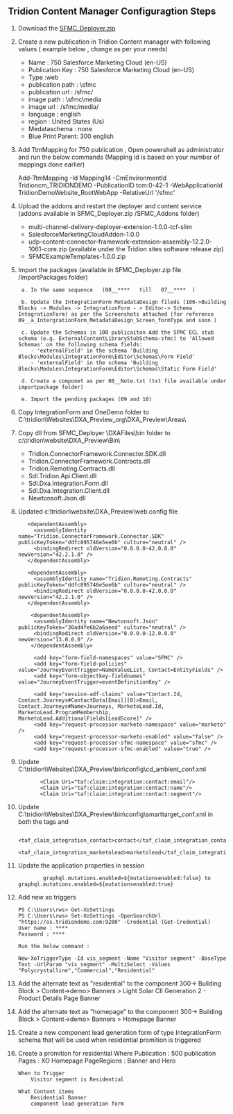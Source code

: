 ## Tridion Content Manager Configuragtion Steps

1. Download the [SFMC_Deployer.zip](https://github.com/RWS-Open/tridion-sites-connector-salesforce_SFMC/releases)

2. Create a new publication in Tridion Content manager with following values ( example below , change as per your needs)
   - Name			 : 750 Salesforce Marketing Cloud (en-US)
   - Publication Key  : 750 Salesforce Marketing Cloud (en-US)
   - Type 			 :web
   - publication path : \sfmc
   - publication url  : /sfmc/
   - image path 		 : \sfmc\media
   - image url 		 : /sfmc/media/
   - language  		 : english
   - region 			 : United States (Us)
   - Medataschema 	 : none
   - Blue Print Parent: 300 english

3. Add TtmMapping for 750 publication , Open powershell as administrator  and run the below commands (Mapping id is based on your number of mappings done earlier)

	Add-TtmMapping -Id Mapping14 -CmEnvironmentId Tridioncm_TRIDIONDEMO -PublicationID tcm:0-42-1 -WebApplicationId  TridionDemoWebsite_RootWebApp -RelativeUrl '/sfmc'

4. Upload the addons  and restart the deployer and content service (addons available in SFMC_Deployer.zip  /SFMC_Addons folder)
   - multi-channel-delivery-deployer-extension-1.0.0-tcf-slim
   - SalesforceMarketingCloudAddon-1.0.0
   - udp-content-connector-framework-extension-assembly-12.2.0-1061-core.zip (available under the Tridion sites software release zip)
   - SFMCExampleTemplates-1.0.0.zip

5. Import the packages  (available in SFMC_Deployer.zip file /ImportPackages folder)
   
		a. In the same sequence   (00__****   till   07__****  ) 
		
		b. Update the IntegrationForm MetadataDesign fileds (100->Building Blocks -> Modules -> IntegrationForm - > Editor-> Schema IntegrationForm) as per the Screenshots attached (for reference 09__a_IntergrationForm_MetadataDesign_Screen_formType and soon )
		
		c. Update the Schemas in 100 publicaiton Add the SFMC ECL stub schema (e.g. ExternalContentLibraryStubSchema-sfmc) to 'Allowed Schemas' on the following schema fields:
		   - 'externalField' in the schema 'Building Blocks\Modules\IntegrationForm\Editor\Schemas\Form Field'
		   - 'externalField' in the schema 'Building Blocks\Modules\IntegrationForm\Editor\Schemas\Static Form Field'
		 
		d. Create a componet as per 08__Note.txt (txt file available under importpackage folder)
		
		e. Import the pending packages (09 and 10) 

6. Copy IntegrationForm and OneDemo folder to C:\tridion\Websites\DXA_Preview_org\DXA_Preview\Areas\ 

7. Copy dll  from SFMC_Deployer \DXAFiles\bin folder to c:\tridion\website\DXA_Preview\Bin\
   - Tridion.ConnectorFramework.Connector.SDK.dll
   - Tridion.ConnectorFramework.Contracts.dll
   - Tridion.Remoting.Contracts.dll
   - Sdl.Tridion.Api.Client.dll
   - Sdl.Dxa.Integration.Form.dll
   - Sdl.Dxa.Integration.Client.dll		
   - Newtonsoft.Json.dll

8. Updated c:\tridion\website\DXA_Preview\web.config file 

		  <dependentAssembly>
			<assemblyIdentity name="Tridion.ConnectorFramework.Connector.SDK" publicKeyToken="ddfc895746e5ee6b" culture="neutral" />
			<bindingRedirect oldVersion="0.0.0.0-42.0.0.0" newVersion="42.2.1.0" />
		  </dependentAssembly>
		  
		  <dependentAssembly>
			<assemblyIdentity name="Tridion.Remoting.Contracts" publicKeyToken="ddfc895746e5ee6b" culture="neutral" />
			<bindingRedirect oldVersion="0.0.0.0-42.0.0.0" newVersion="42.2.1.0" />
		  </dependentAssembly>
		  
		   <dependentAssembly>
			<assemblyIdentity name="Newtonsoft.Json" publicKeyToken="30ad4fe6b2a6aeed" culture="neutral" />
			<bindingRedirect oldVersion="0.0.0.0-12.0.0.0" newVersion="13.0.0.0" />
		   </dependentAssembly>
		  		  
			<add key="form-field-namespaces" value="SFMC" />
			<add key="form-field-policies" value="JourneyEventTrigger=NameValueList, Contact=EntityFields" />
			<add key="form-objectkey-fieldnames" value="JourneyEventTrigger=eventDefinitionKey" />
		 
			<add key="session-adf-claims" value="Contact.Id, Contact.Journeys#ContactData[Email][0]>Email, Contact.Journeys#Name>Journeys, MarketoLead.Id, MarketoLead.ProgramMembership, MarketoLead.AdditionalFields[LeadScore]" />
			<add key="request-processor-marketo-namespace" value="marketo" />
			<add key="request-processor-marketo-enabled" value="false" />
			<add key="request-processor-sfmc-namespace" value="sfmc" />
			<add key="request-processor-sfmc-enabled" value="true" />
		  
	  
9. Update C:\tridion\Websites\DXA_Preview\bin\config\cd_ambient_conf.xml
			 
			  <Claim Uri="taf:claim:integration:contact:email"/>
			  <Claim Uri="taf:claim:integration:contact:name"/>
			  <Claim Uri="taf:claim:integration:contact:segment"/>
		
		
10. Update C:\tridion\Websites\DXA_Preview\bin\config\smarttarget_conf.xml in both the tags </GloballyAcceptedClaims> and  </ForwardedClaims>
				
				<taf_claim_integration_contact>contact</taf_claim_integration_contact>
				<taf_claim_integration_marketolead>marketolead</taf_claim_integration_marketolead>
        
		
11. Update the application properties in session 
				
				graphql.mutations.enabled=${mutationsenabled:false} to graphql.mutations.enabled=${mutationsenabled:true}



12. Add new xo triggers 

		PS C:\Users\rws> Get-XoSettings
		PS C:\Users\rws> Set-XoSettings -OpenSearchUrl "https://os.tridiondemo.com:9200" -Credential (Get-Credential)
		User name : ****
		Password : ****

		Run the below command :
		
		New-XoTriggerType -Id vis_segment -Name "Visitor segment" -BaseType Text -UrlParam "vis_segment" -MultiSelect -Values "Polycrystalline","Commercial","Residential"


13. Add the alternate text as "residential" to the component
	300-> Building Block > Content->demo> Banners > Light Solar CII Generation 2 - Product Details Page Banner


14. Add the alternate text as "homepage" to the component
	300-> Building Block > Content->demo> Banners > Homepage Banner

15. Create a new component lead generation form of type IntegrationForm schema that will be used when residential promition is triggered

16. Create a promition for residential 
		Where
			Publication : 500 publication
			Pages : XO Homepage
			PageRegions : Banner and Hero
		
		When to Trigger 
			Visitor segment is Residential
		
		What Content items 
			Residential Banner 
			component lead generation form
		 